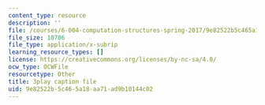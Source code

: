 ```yaml
---
content_type: resource
description: ''
file: /courses/6-004-computation-structures-spring-2017/9e82522b5c465a18aa71ad9b10144c02_3LQUrpSADx8.vtt
file_size: 10706
file_type: application/x-subrip
learning_resource_types: []
license: https://creativecommons.org/licenses/by-nc-sa/4.0/
ocw_type: OCWFile
resourcetype: Other
title: 3play caption file
uid: 9e82522b-5c46-5a18-aa71-ad9b10144c02
---
```

